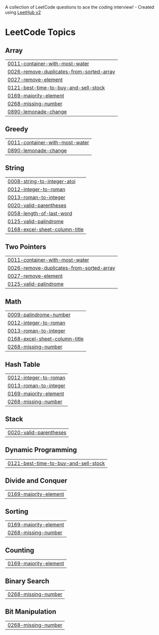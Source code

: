 A collection of LeetCode questions to ace the coding interview! - Created using [LeetHub v2](https://github.com/arunbhardwaj/LeetHub-2.0)
<!---LeetCode Topics Start-->
# LeetCode Topics
## Array
|  |
| ------- |
| [0011-container-with-most-water](https://github.com/Madhusudan-Gurjar/LeetCode/tree/master/0011-container-with-most-water) |
| [0026-remove-duplicates-from-sorted-array](https://github.com/Madhusudan-Gurjar/LeetCode/tree/master/0026-remove-duplicates-from-sorted-array) |
| [0027-remove-element](https://github.com/Madhusudan-Gurjar/LeetCode/tree/master/0027-remove-element) |
| [0121-best-time-to-buy-and-sell-stock](https://github.com/Madhusudan-Gurjar/LeetCode/tree/master/0121-best-time-to-buy-and-sell-stock) |
| [0169-majority-element](https://github.com/Madhusudan-Gurjar/LeetCode/tree/master/0169-majority-element) |
| [0268-missing-number](https://github.com/Madhusudan-Gurjar/LeetCode/tree/master/0268-missing-number) |
| [0890-lemonade-change](https://github.com/Madhusudan-Gurjar/LeetCode/tree/master/0890-lemonade-change) |
## Greedy
|  |
| ------- |
| [0011-container-with-most-water](https://github.com/Madhusudan-Gurjar/LeetCode/tree/master/0011-container-with-most-water) |
| [0890-lemonade-change](https://github.com/Madhusudan-Gurjar/LeetCode/tree/master/0890-lemonade-change) |
## String
|  |
| ------- |
| [0008-string-to-integer-atoi](https://github.com/Madhusudan-Gurjar/LeetCode/tree/master/0008-string-to-integer-atoi) |
| [0012-integer-to-roman](https://github.com/Madhusudan-Gurjar/LeetCode/tree/master/0012-integer-to-roman) |
| [0013-roman-to-integer](https://github.com/Madhusudan-Gurjar/LeetCode/tree/master/0013-roman-to-integer) |
| [0020-valid-parentheses](https://github.com/Madhusudan-Gurjar/LeetCode/tree/master/0020-valid-parentheses) |
| [0058-length-of-last-word](https://github.com/Madhusudan-Gurjar/LeetCode/tree/master/0058-length-of-last-word) |
| [0125-valid-palindrome](https://github.com/Madhusudan-Gurjar/LeetCode/tree/master/0125-valid-palindrome) |
| [0168-excel-sheet-column-title](https://github.com/Madhusudan-Gurjar/LeetCode/tree/master/0168-excel-sheet-column-title) |
## Two Pointers
|  |
| ------- |
| [0011-container-with-most-water](https://github.com/Madhusudan-Gurjar/LeetCode/tree/master/0011-container-with-most-water) |
| [0026-remove-duplicates-from-sorted-array](https://github.com/Madhusudan-Gurjar/LeetCode/tree/master/0026-remove-duplicates-from-sorted-array) |
| [0027-remove-element](https://github.com/Madhusudan-Gurjar/LeetCode/tree/master/0027-remove-element) |
| [0125-valid-palindrome](https://github.com/Madhusudan-Gurjar/LeetCode/tree/master/0125-valid-palindrome) |
## Math
|  |
| ------- |
| [0009-palindrome-number](https://github.com/Madhusudan-Gurjar/LeetCode/tree/master/0009-palindrome-number) |
| [0012-integer-to-roman](https://github.com/Madhusudan-Gurjar/LeetCode/tree/master/0012-integer-to-roman) |
| [0013-roman-to-integer](https://github.com/Madhusudan-Gurjar/LeetCode/tree/master/0013-roman-to-integer) |
| [0168-excel-sheet-column-title](https://github.com/Madhusudan-Gurjar/LeetCode/tree/master/0168-excel-sheet-column-title) |
| [0268-missing-number](https://github.com/Madhusudan-Gurjar/LeetCode/tree/master/0268-missing-number) |
## Hash Table
|  |
| ------- |
| [0012-integer-to-roman](https://github.com/Madhusudan-Gurjar/LeetCode/tree/master/0012-integer-to-roman) |
| [0013-roman-to-integer](https://github.com/Madhusudan-Gurjar/LeetCode/tree/master/0013-roman-to-integer) |
| [0169-majority-element](https://github.com/Madhusudan-Gurjar/LeetCode/tree/master/0169-majority-element) |
| [0268-missing-number](https://github.com/Madhusudan-Gurjar/LeetCode/tree/master/0268-missing-number) |
## Stack
|  |
| ------- |
| [0020-valid-parentheses](https://github.com/Madhusudan-Gurjar/LeetCode/tree/master/0020-valid-parentheses) |
## Dynamic Programming
|  |
| ------- |
| [0121-best-time-to-buy-and-sell-stock](https://github.com/Madhusudan-Gurjar/LeetCode/tree/master/0121-best-time-to-buy-and-sell-stock) |
## Divide and Conquer
|  |
| ------- |
| [0169-majority-element](https://github.com/Madhusudan-Gurjar/LeetCode/tree/master/0169-majority-element) |
## Sorting
|  |
| ------- |
| [0169-majority-element](https://github.com/Madhusudan-Gurjar/LeetCode/tree/master/0169-majority-element) |
| [0268-missing-number](https://github.com/Madhusudan-Gurjar/LeetCode/tree/master/0268-missing-number) |
## Counting
|  |
| ------- |
| [0169-majority-element](https://github.com/Madhusudan-Gurjar/LeetCode/tree/master/0169-majority-element) |
## Binary Search
|  |
| ------- |
| [0268-missing-number](https://github.com/Madhusudan-Gurjar/LeetCode/tree/master/0268-missing-number) |
## Bit Manipulation
|  |
| ------- |
| [0268-missing-number](https://github.com/Madhusudan-Gurjar/LeetCode/tree/master/0268-missing-number) |
<!---LeetCode Topics End-->